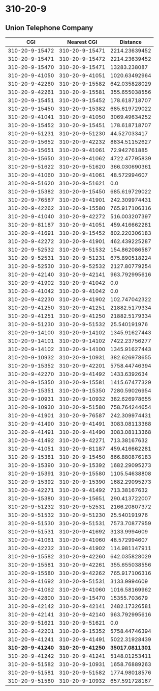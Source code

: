 # 310-20-9
## Union Telephone Company


| CGI | Nearest CGI | Distance |
|-----|-------------|----------|
| 310-20-9-15472 | 310-20-9-15471 | 2214.23639452 |
| 310-20-9-15471 | 310-20-9-15472 | 2214.23639452 |
| 310-20-9-15470 | 310-20-9-15471 | 13283.238087 |
| 310-20-9-41050 | 310-20-9-41051 | 1020.63492964 |
| 310-20-9-42260 | 310-20-9-15582 | 642.035828029 |
| 310-20-9-42261 | 310-20-9-15581 | 355.655038556 |
| 310-20-9-15451 | 310-20-9-15452 | 178.618718707 |
| 310-20-9-15450 | 310-20-9-15382 | 685.619729022 |
| 310-20-9-41041 | 310-20-9-41050 | 3069.49634252 |
| 310-20-9-15452 | 310-20-9-15451 | 178.618718707 |
| 310-20-9-51231 | 310-20-9-51230 | 44.527033417 |
| 310-20-9-15652 | 310-20-9-42232 | 8834.51152627 |
| 310-20-9-15651 | 310-20-9-41061 | 72.942761885 |
| 310-20-9-15650 | 310-20-9-41062 | 4722.47795839 |
| 310-20-9-51622 | 310-20-9-51620 | 366.030690361 |
| 310-20-9-41060 | 310-20-9-41061 | 48.572994607 |
| 310-20-9-51620 | 310-20-9-51621 | 0.0 |
| 310-20-9-15382 | 310-20-9-15450 | 685.619729022 |
| 310-20-9-76587 | 310-20-9-41901 | 242.309974431 |
| 310-20-9-42262 | 310-20-9-15580 | 765.917106316 |
| 310-20-9-41040 | 310-20-9-42272 | 516.003207397 |
| 310-20-9-81187 | 310-20-9-41051 | 459.416662281 |
| 310-20-9-41691 | 310-20-9-15452 | 802.220306183 |
| 310-20-9-42272 | 310-20-9-41901 | 462.439225287 |
| 310-20-9-52532 | 310-20-9-51532 | 154.862086587 |
| 310-20-9-52531 | 310-20-9-51231 | 675.890518224 |
| 310-20-9-52530 | 310-20-9-52532 | 2127.80779254 |
| 310-20-9-42140 | 310-20-9-42141 | 963.792995616 |
| 310-20-9-41902 | 310-20-9-41042 | 0.0 |
| 310-20-9-41042 | 310-20-9-41042 | 0.0 |
| 310-20-9-42230 | 310-20-9-41902 | 102.747042322 |
| 310-20-9-41250 | 310-20-9-41251 | 21882.5179334 |
| 310-20-9-41251 | 310-20-9-41250 | 21882.5179334 |
| 310-20-9-51230 | 310-20-9-51532 | 25.540191976 |
| 310-20-9-14100 | 310-20-9-14102 | 1345.91627443 |
| 310-20-9-14101 | 310-20-9-14102 | 7422.23756277 |
| 310-20-9-14102 | 310-20-9-14100 | 1345.91627443 |
| 310-20-9-10932 | 310-20-9-10931 | 382.626978655 |
| 310-20-9-15352 | 310-20-9-42201 | 5758.44746394 |
| 310-20-9-42270 | 310-20-9-41492 | 1433.6392634 |
| 310-20-9-15350 | 310-20-9-15581 | 1415.67477329 |
| 310-20-9-15351 | 310-20-9-15350 | 7280.59026954 |
| 310-20-9-10931 | 310-20-9-10932 | 382.626978655 |
| 310-20-9-10930 | 310-20-9-51580 | 758.764244654 |
| 310-20-9-41901 | 310-20-9-76587 | 242.309974431 |
| 310-20-9-41490 | 310-20-9-41491 | 3083.08113368 |
| 310-20-9-41491 | 310-20-9-41490 | 3083.08113368 |
| 310-20-9-41492 | 310-20-9-42271 | 713.38167632 |
| 310-20-9-41051 | 310-20-9-81187 | 459.416662281 |
| 310-20-9-15381 | 310-20-9-15450 | 866.880876183 |
| 310-20-9-15390 | 310-20-9-15392 | 1682.29095273 |
| 310-20-9-15391 | 310-20-9-15580 | 1105.54638808 |
| 310-20-9-15392 | 310-20-9-15390 | 1682.29095273 |
| 310-20-9-42271 | 310-20-9-41492 | 713.38167632 |
| 310-20-9-15380 | 310-20-9-15651 | 290.413722007 |
| 310-20-9-51232 | 310-20-9-52531 | 2166.20807372 |
| 310-20-9-51532 | 310-20-9-51230 | 25.540191976 |
| 310-20-9-51530 | 310-20-9-51531 | 7573.70877959 |
| 310-20-9-51531 | 310-20-9-41692 | 3133.9994609 |
| 310-20-9-41061 | 310-20-9-41060 | 48.572994607 |
| 310-20-9-42232 | 310-20-9-41902 | 114.981147911 |
| 310-20-9-15582 | 310-20-9-42260 | 642.035828029 |
| 310-20-9-15581 | 310-20-9-42261 | 355.655038556 |
| 310-20-9-15580 | 310-20-9-42262 | 765.917106316 |
| 310-20-9-41692 | 310-20-9-51531 | 3133.9994609 |
| 310-20-9-41062 | 310-20-9-41060 | 1016.58169962 |
| 310-20-9-42800 | 310-20-9-15470 | 15355.703679 |
| 310-20-9-42142 | 310-20-9-42141 | 2482.17326581 |
| 310-20-9-42141 | 310-20-9-42140 | 963.792995616 |
| 310-20-9-51621 | 310-20-9-51621 | 0.0 |
| 310-20-9-42201 | 310-20-9-15352 | 5758.44746394 |
| 310-20-9-41241 | 310-20-9-41491 | 5022.31928439 |
| **310-20-9-41240** | **310-20-9-41250** | **35017.0811301** |
| 310-20-9-41242 | 310-20-9-41241 | 5148.01253411 |
| 310-20-9-51582 | 310-20-9-10931 | 1658.76889263 |
| 310-20-9-51581 | 310-20-9-51582 | 1774.98018576 |
| 310-20-9-51580 | 310-20-9-10932 | 657.591728167 |
